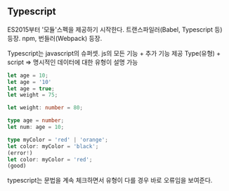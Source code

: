 ## Typescript

  ES2015부터 '모듈'스펙을 제공하기 시작한다.
  트랜스파일러(Babel, Typescript 등) 등장.
  npm, 번들러(Webpack) 등장.
  
Typescript는 javascript의 슈퍼셋.
js의 모든 기능 + 추가 기능 제공
Type(유형) + script => 명시적인 데이터에 대한 유형이 설명 가능

```javascript
let age = 10;
let age = '10'
let age = true;
let weight = 75;
```

```typescript
let weight: number = 80;

type age = number;
let num: age = 10;

type myColor = 'red' | 'orange';
let color: myColor = 'black';
(error!)
let color: myColor = 'red';
(good)
```

typescript는 문법을 계속 체크하면서 유형이 다를 경우 바로 오류임을 보여준다.

